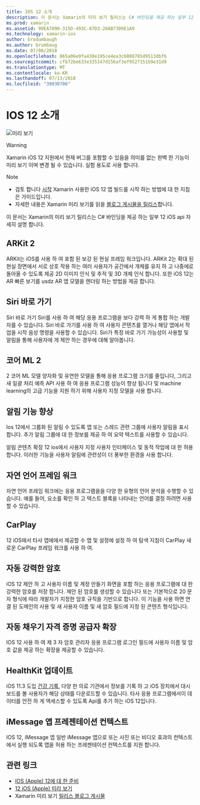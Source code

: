 ```yaml
---
title: IOS 12 소개
description: 이 문서는 Xamarin의 미리 보기 릴리스는 C# 바인딩을 제공 하는 일부 12 iOS api 자세히 설명 합니다.
ms.prod: xamarin
ms.assetid: 99EA7090-315D-493C-87D3-26AB73D9E1A9
ms.technology: xamarin-ios
author: bradumbaugh
ms.author: brumbaug
ms.date: 07/08/2018
ms.openlocfilehash: 865a06e9fa430e195ce4ea3c6088785d9513dbf6
ms.sourcegitcommit: cfb72be633e335147d156af3ef9527151b9e31d9
ms.translationtype: MT
ms.contentlocale: ko-KR
ms.lasthandoff: 07/13/2018
ms.locfileid: "39030706"
---
```

# <a name="introduction-to-ios-12"></a>IOS 12 소개

![미리 보기](~/media/shared/preview.png)

> [!WARNING]
> Xamarin iOS 12 지원에서 현재 버그를 포함할 수 있음을 의미를 없는 완벽 한 기능이 미리 보기 이며 변경 될 수 있습니다. 실험 용도로 사용 합니다.

> [!NOTE]
> - 검토 합니다 [시작](get-started.md) Xamarin 사용한 iOS 12 앱 빌드를 시작 하는 방법에 대 한 지침은 가이드입니다.
> - 자세한 내용은 Xamarin 미리 보기를 읽을 [블로그 게시물을 릴리스](https://releases.xamarin.com/preview-release-xcode-10-beta-3/)합니다.

이 문서는 Xamarin의 미리 보기 릴리스는 C# 바인딩을 제공 하는 일부 12 iOS api 자세히 설명 합니다.

## <a name="arkit-2"></a>ARKit 2

ARKit는 iOS를 사용 하 여 포함 된 보강 된 현실 프레임 워크입니다. ARKit 2는 확대 된 현실 장면에서 서로 상호 작용 하는 여러 사용자가 공간에서 개체를 유지 하 고 나중에로 돌아올 수 있도록 제공 2D 이미지 인식 및 추적 및 3D 개체 인식 합니다. 또한 iOS 12는 AR 빠른 보기를 usdz AR 앱 모델을 렌더링 하는 방법을 제공 합니다.

## <a name="siri-shortcuts"></a>Siri 바로 가기

Siri 바로 가기 Siri를 사용 하 여 해당 응용 프로그램을 보다 강력 하 게 통합 하는 개발자를 수 있습니다. Siri 바로 가기를 사용 하 여 사용자 콘텐츠를 열거나 해당 앱에서 작업을 시작 음성 명령을 사용할 수 있습니다. Siri가 특정 바로 가기 가능성이 사용할 및 알림을 통해 사용자에 게 제안 하는 경우에 대해 알아봅니다.

## <a name="core-ml-2"></a>코어 ML 2

2 코어 ML 모델 양자화 및 유연한 모델을 통해 응용 프로그램 크기를 줄입니다, 그리고 새 일괄 처리 예측 API 사용 하 여 응용 프로그램 성능이 향상 됩니다 및 machine learning의 고급 기능을 지원 하기 위해 사용자 지정 모델을 사용 합니다.

## <a name="notification-improvements"></a>알림 기능 향상

Ios 12에서 그룹화 된 알림 수 있도록 앱 또는 스레드 관련 그룹에 사용자 알림을 표시 합니다. 추가 알림 그룹에 대 한 정보를 제공 하 여 요약 텍스트를 사용할 수 있습니다.

알림 콘텐츠 확장 12 ios에서 사용자 지정 사용자 인터페이스 및 동적 작업에 대 한 허용합니다. 이러한 기능을 사용자 알림에 관련성이 더 풍부한 환경을 사용 합니다.

## <a name="natural-language-framework"></a>자연 언어 프레임 워크

자연 언어 프레임 워크에는 응용 프로그램을을 다양 한 유형의 언어 분석을 수행할 수 있습니다. 예를 들어, 요소를 확인 하 고 텍스트 블록을 나타내는 언어를 결정 하려면 사용할 수 있습니다.

## <a name="carplay"></a>CarPlay

12 iOS에서 타사 앱에에서 제공할 수 맵 및 설정에 설정 하 여 탐색 지침이 CarPlay 새로운 CarPlay 프레임 워크를 사용 하 여.

## <a name="automatic-strong-passwords"></a>자동 강력한 암호

iOS 12 제안 하 고 사용자 이름 및 계정 만들기 화면을 포함 하는 응용 프로그램에 대 한 강력한 암호를 저장 합니다. 제안 된 암호를 생성할 수 있습니다 또는 기본적으로 20 문자 형식에 따라 개발자가 지정한 암호 규칙을 기반으로 합니다. 이 기능을 사용 하면 연결 된 도메인의 사용 및 새 사용자 이름 및 새 암호 필드에 지정 된 콘텐츠 형식입니다.

## <a name="autofill-credential-provider-extensions"></a>자동 채우기 자격 증명 공급자 확장

IOS 12 사용 하 여 제 3 자 암호 관리자 응용 프로그램 로그인 필드에 사용자 이름 및 암호 값을 제공 하는 확장을 제공할 수 있습니다.

## <a name="healthkit-updates"></a>HealthKit 업데이트

iOS 11.3 도입 [건강 기록](https://www.apple.com/healthcare/health-records/), 다양 한 의료 기관에서 정보를 기록 하 고 iOS 장치에서 대시보드를 볼 사용자가 해당 상태를 다운로드할 수 있습니다. 타사 응용 프로그램에서이 데이터를 안전 하 게 액세스할 수 있도록 Api를 추가 하는 iOS 12입니다.

## <a name="imessage-app-presentation-contexts"></a>iMessage 앱 프레젠테이션 컨텍스트

IOS 12, iMessage 앱 일반 iMessage 앱으로 또는 사진 또는 비디오 효과의 컨텍스트에서 실행 되도록 앱을 허용 하는 프레젠테이션 컨텍스트를 지원 합니다.

## <a name="related-links"></a>관련 링크

- [IOS (Apple) 12에 대 한 준비](https://developer.apple.com/ios/)
- [12 iOS (Apple) 미리 보기](https://www.apple.com/ios/ios-12-preview/)
- Xamarin 미리 보기 [릴리스 블로그 게시물](https://releases.xamarin.com/preview-release-xcode-10-beta-3/)

